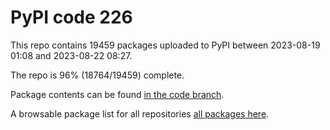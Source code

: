 # PyPI code 226

This repo contains 19459 packages uploaded to PyPI between 
2023-08-19 01:08 and 2023-08-22 08:27.

The repo is 96% (18764/19459) complete.

Package contents can be found [in the code branch](https://github.com/pypi-data/pypi-mirror-226/tree/code/packages).

A browsable package list for all repositories [all packages here](https://pypi-data.github.io/website/repositories/pypi-mirror-226).


